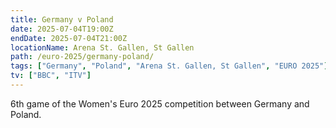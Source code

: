 ```yaml
---
title: Germany v Poland
date: 2025-07-04T19:00Z
endDate: 2025-07-04T21:00Z
locationName: Arena St. Gallen, St Gallen
path: /euro-2025/germany-poland/
tags: ["Germany", "Poland", "Arena St. Gallen, St Gallen", "EURO 2025"]
tv: ["BBC", "ITV"]
---
```

6th game of the Women's Euro 2025 competition between Germany and Poland. 